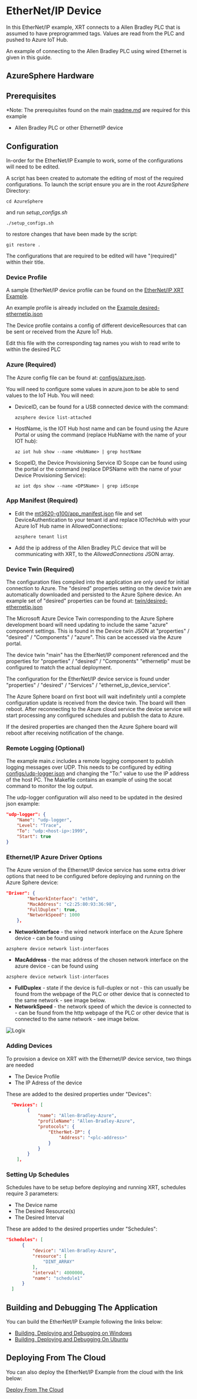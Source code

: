 # EtherNet/IP Device

In this EtherNet/IP example, XRT connects to a Allen Bradley PLC
that is assumed to have preprogrammed tags. Values are read from
the PLC and pushed to Azure IoT Hub.

An example of connecting to the Allen Bradley PLC using wired
Ethernet is given in this guide.

## AzureSphere Hardware

## Prerequisites

*Note: The prerequisites found on the main [readme.md](../../README.md)
are required for this example

- Allen Bradley PLC or other EthernetIP device

## Configuration

In-order for the EtherNet/IP Example to work, some of the
configurations will need to be edited.

A script has been created to automate the editing of most of the required
configurations. To launch the script ensure you are in the root *AzureSphere* Directory:

``` console
cd AzureSphere
```

and run *setup_configs.sh*

```console
./setup_configs.sh
```

to restore changes that have been made by the script:

```console
git restore .
```

The configurations that are required to be edited will have "(required)"
within their title.

### Device Profile

A sample EtherNet/IP device profile can be found on the [EtherNet/IP XRT Example](../../DeviceServices/ethernet-ip/deployment/profiles/ethernetip-sim-profile.json).

An example profile is already included on the [Example desired-ethernetip.json](../twin/desired-ethernetip.json)

The Device profile contains a config of different deviceResources
that can be sent or received from the Azure IoT Hub.

Edit this file with the corresponding tag names you wish to read
write to within the desired PLC

### Azure (Required)

The Azure config file can be found at: [configs/azure.json](../config/azure.json).

You will need to configure some values in azure.json to be able to
send values to the IoT Hub. You will need:

- DeviceID, can be found for a USB connected device with the command:

  ```console
  azsphere device list-attached
  ```

- HostName, is the IOT Hub host name and can be found using the Azure
Portal or using the command (replace HubName with the name of your IOT hub):

  ``` console
  az iot hub show --name <HubName> | grep hostName
  ```

- ScopeID, the Device Provisioning Service ID Scope can be found using the
portal or the command (replace DPSName with the name of your Device
Provisioning Service):

  ``` console
  az iot dps show --name <DPSName> | grep idScope
  ```

### App Manifest (Required)

- Edit the [mt3620-g100/app_manifest.json](../mt3620-g100/app_manifest.json) file and set DeviceAuthentication to your tenant id and replace IOTechHub with your Azure IoT Hub name in AllowedConnections:

  ``` console
  azsphere tenant list
  ```

- Add the ip address of the Allen Bradley PLC device that will be communicating with XRT, to the *AllowedConnections* JSON array.

### Device Twin (Required)

The configuration files compiled into the application are only used
for initial connection to Azure. The "desired" properties setting on
the device twin are automatically downloaded and persisted to the
Azure Sphere device. An example set of "desired" properties can be
found at: [twin/desired-ethernetip.json](../twin/desired-ethernetip.json)

The Microsoft Azure Device Twin corresponding to the Azure Sphere
development board will need updating to include the same "azure"
component settings. This is found in the Device twin JSON at
"properties" / "desired" / "Components" / "azure". This can be
accessed via the Azure portal.

The device twin "main" has the EtherNet/IP component referenced
and the properties for "properties" / "desired" / "Components"
"ethernetip" must be configured to match the actual deployment.

The configuration for the EtherNet/IP device service is found under
"properties" / "desired" / "Services" / "ethernet_ip_device_service".

The Azure Sphere board on first boot will wait indefinitely until a
complete configuration update is received from the device twin. The
board will then reboot. After reconnecting to the Azure cloud
service the device service will start processing any configured
schedules and publish the data to Azure.

If the desired properties are changed then the Azure Sphere board
will reboot after receiving notification of the change.

### Remote Logging (Optional)

The example main.c includes a remote logging component to publish
logging messages over UDP. This needs to be configured by editing
[configs/udp-logger.json](../config/udp-logger.json)
and changing the "To:" value to use the IP address of the host PC.
The Makefile contains an example of using the socat command to
monitor the log output.

The udp-logger configuration will also need to be updated in the 
desired json example:

``` json
"udp-logger": {
    "Name": "udp-logger",
    "Level": "Trace",
    "To": "udp:<host-ip>:1999",
    "Start": true
}
```

### Ethernet/IP Azure Driver Options

The Azure version of the Ethernet/IP device service has some extra
driver options that need to be configured before deploying and
running on the Azure Sphere device:

``` json
"Driver": {
        "NetworkInterface": "eth0",
        "MacAddress": "c2:25:80:93:36:98",
        "FullDuplex": true,
        "NetworkSpeed": 1000
    },
```

- **NetworkInterface** - the wired network interface on the Azure
Sphere device - can be found using

``` console
azsphere device network list-interfaces
```

- **MacAddress** - the mac address of the chosen network interface on the azure device - can be found using

``` console
azsphere device network list-interfaces
```

- **FullDuplex** - state if the device is full-duplex or not - this can usually be found from the webpage of the PLC or other device that is connected to the same network - see image below.
- **NetworkSpeed** - the network speed of which the device is connected to - can be found from the http webpage of the PLC or other device that is connected to the same network - see image below.

![Logix](images/Logix.png)

### Adding Devices

To provision a device on XRT with the Ethernet/IP device service, two things are needed

- The Device Profile
- The IP Adress of the device

These are added to the desired properties under "Devices":

```json
  "Devices": [
        {
            "name": "Allen-Bradley-Azure",
            "profileName": "Allen-Bradley-Azure",
            "protocols": {
                "EtherNet-IP": {
                    "Address": "<plc-address>"
                }
            }
        }
    ],
```

### Setting Up Schedules

Schedules have to be setup before deploying and running XRT, schedules require 3 parameters:

- The Device name
- The Desired Resource(s)
- The Desired Interval

These are added to the desired properties under "Schedules":

``` json
"Schedules": [
      {
          "device": "Allen-Bradley-Azure",
          "resource": [
              "DINT_ARRAY"
          ],
          "interval": 4000000,
          "name": "schedule1"
      }
  ]
```

## Building and Debugging The Application

You can build the EtherNet/IP Example following the links below:

- [Building, Deploying and Debugging on Windows](windows-build.md)
- [Building, Deploying and Debugging On Ubuntu](ubuntu-build.md)

## Deploying From The Cloud

You can also deploy the EtherNet/IP Example from the cloud with
the link below:

[Deploy From The Cloud](deploy-from-the-cloud.md)
